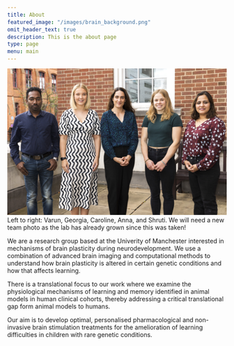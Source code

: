 ```yaml
---
title: About
featured_image: "/images/brain_background.png"
omit_header_text: true
description: This is the about page
type: page
menu: main
---
```


![img](/images/team-pic.jpg)
Left to right: Varun, Georgia, Caroline, Anna, and Shruti. We will need a new team photo as the lab has already grown since this was taken! 

We are a research group based at the Univerity of Manchester interested in mechanisms of brain plasticity during neurodevelopment. We use a combination of advanced brain imaging and computational methods to understand how brain plasticity is altered in certain genetic conditions and how that affects learning. 

There is a translational focus to our work where we examine the physiological mechanisms of learning and memory identified in animal models in human clinical cohorts, thereby addressing a critical translational gap form animal models to humans. 

Our aim is to develop optimal, personalised pharmacological and non-invasive brain stimulation treatments for the amelioration of learning difficulties in children with rare genetic conditions.

